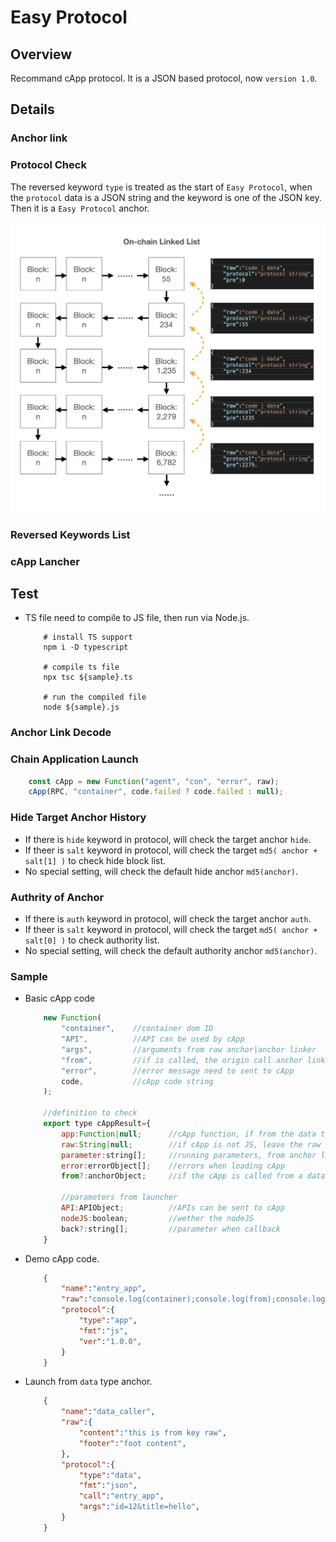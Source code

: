 # Easy Protocol

## Overview

Recommand cApp protocol. It is a JSON based protocol, now `version 1.0`.

## Details

### Anchor link

### Protocol Check

The reversed keyword `type` is treated as the start of `Easy Protocol`, when the `protocol` data is a JSON string and the keyword is one of the JSON key. Then it is a `Easy Protocol` anchor.

![Easy Protocol Decode Map](../images/on_chain_linked_list.png)

### Reversed Keywords List

### cApp Lancher

## Test

- TS file need to compile to JS file, then run via Node.js.

    ```SHELL
        # install TS support
        npm i -D typescript

        # compile ts file
        npx tsc ${sample}.ts

        # run the compiled file
        node ${sample}.js
    ```

### Anchor Link Decode

### Chain Application Launch

```javascript
    const cApp = new Function("agent", "con", "error", raw);
    cApp(RPC, "container", code.failed ? code.failed : null);
```

### Hide Target Anchor History

- If there is `hide` keyword in protocol, will check the target anchor `hide`.
- If theer is `salt` keyword in protocol, will check the target `md5( anchor + salt[1] )` to check hide block list.
- No special setting, will check the default hide anchor `md5(anchor)`.

### Authrity of Anchor

- If there is `auth` keyword in protocol, will check the target anchor `auth`.
- If theer is `salt` keyword in protocol, will check the target `md5( anchor + salt[0] )` to check authority list.
- No special setting, will check the default authority anchor `md5(anchor)`.

### Sample

- Basic cApp code

    ```JAVASCRIPT
        new Function(
            "container",    //container dom ID
            "API",          //API can be used by cApp
            "args",         //arguments from raw anchor|anchor linker
            "from",         //if is called, the origin call anchor linker
            "error",        //error message need to sent to cApp
            code,           //cApp code string
        );

        //definition to check
        export type cAppResult={
            app:Function|null;      //cApp function, if from the data type anchor, will load target cApp
            raw:String|null;        //if cApp is not JS, leave the raw data here.
            parameter:string[];     //running parameters, from anchor link parameter
            error:errorObject[];    //errors when loading cApp
            from?:anchorObject;     //if the cApp is called from a data anchor

            //parameters from launcher
            API:APIObject;          //APIs can be sent to cApp
            nodeJS:boolean;         //wether the nodeJS
            back?:string[];         //parameter when callback
        }
    ```

- Demo cApp code.

    ```JSON
        {
            "name":"entry_app",
            "raw":"console.log(container);console.log(from);console.log(args);",
            "protocol":{
                "type":"app",
                "fmt":"js",
                "ver":"1.0.0",
            }
        }
    ```

- Launch from `data` type anchor.

    ```JSON
        {
            "name":"data_caller",
            "raw":{
                "content":"this is from key raw",
                "footer":"foot content",
            },
            "protocol":{
                "type":"data",
                "fmt":"json",
                "call":"entry_app",
                "args":"id=12&title=hello",
            }
        }
    ```

